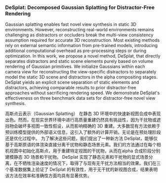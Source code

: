 ### DeSplat: Decomposed Gaussian Splatting for Distractor-Free Rendering

Gaussian splatting enables fast novel view synthesis in static 3D environments. However, reconstructing real-world environments remains challenging as distractors or occluders break the multi-view consistency assumption required for accurate 3D reconstruction. Most existing methods rely on external semantic information from pre-trained models, introducing additional computational overhead as pre-processing steps or during optimization. In this work, we propose a novel method, DeSplat, that directly separates distractors and static scene elements purely based on volume rendering of Gaussian primitives. We initialize Gaussians within each camera view for reconstructing the view-specific distractors to separately model the static 3D scene and distractors in the alpha compositing stages. DeSplat yields an explicit scene separation of static elements and distractors, achieving comparable results to prior distractor-free approaches without sacrificing rendering speed. We demonstrate DeSplat's effectiveness on three benchmark data sets for distractor-free novel view synthesis.

高斯点云表示（Gaussian Splatting） 在静态 3D 环境中的快速新视图合成中表现出色。然而，在现实世界环境中进行高质量重建仍然具有挑战性，因为干扰物或遮挡物会破坏多视图一致性假设，从而影响精确的 3D 重建。大多数现有方法依赖于预训练模型提供的外部语义信息，这引入了额外的计算开销，无论是在预处理阶段还是优化过程中。
为了解决这些问题，我们提出了一种新方法 DeSplat，能够仅基于高斯原语的体渲染直接分离干扰物和静态场景元素。我们的方法通过在每个相机视图中初始化高斯点，用于重建特定视图的干扰物，从而在alpha 合成阶段分别建模静态 3D 场景和干扰物。
DeSplat 实现了静态元素和干扰物的显式场景分离，在不牺牲渲染速度的情况下，取得了与现有无干扰方法相当的效果。我们在三个基准数据集上验证了 DeSplat 的有效性，用于无干扰的新视图合成，结果表明该方法在效率和准确性方面均具有显著优势。
